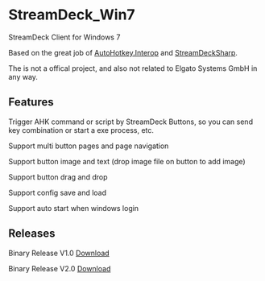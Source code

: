 # StreamDeck_Win7
StreamDeck Client for Windows 7

Based on the great job of [AutoHotkey.Interop](https://github.com/amazing-andrew/AutoHotkey.Interop) and [StreamDeckSharp](https://github.com/OpenStreamDeck/StreamDeckSharp).

The is not a offical project, and also not related to Elgato Systems GmbH in any way.

## Features
Trigger AHK command or script by StreamDeck Buttons, so you can send key combination or start a exe process, etc.

Support multi button pages and page navigation

Support button image and text (drop image file on button to add image)

Support button drag and drop

Support config save and load

Support auto start when windows login

## Releases
Binary Release V1.0 [Download](https://github.com/Saterwang/StreamDeck_Win7/releases/)

Binary Release V2.0 [Download](https://github.com/Saterwang/StreamDeck_Win7/releases/tag/2.0)
